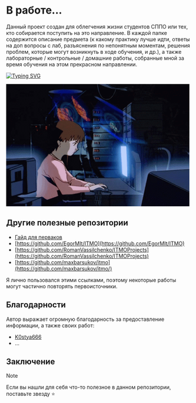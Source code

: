 # В работе...

Данный проект создан для облегчения жизни студентов СППО или тех, кто собирается поступить на это направление.
В каждой папке содержится описание предмета (к какому практику лучше идти, ответы на доп вопросы с лаб, разъяснения по непонятным моментам, решения проблем, которые могут возникнуть в ходе обучения, и др.), а также лабораторные / контрольные / домашние работы, собранные мной за время обучения на этом прекрасном направлении.

[![Typing SVG](https://readme-typing-svg.herokuapp.com?color=%2336BCF7&lines=ИТМО+-+институт+тёплых+мужских+отношений)](https://git.io/typing-svg)

![](https://github.com/petrovviacheslav/myitmo/blob/main/gifs/computer-nerds.gif)
<!---
![](https://github.com/petrovviacheslav/myitmo/blob/main/gifs/cat-work-in-progress.gif)

_(Обычный студент ВТ, которому сказали разобраться не понятно в чём, при этом он впервые узнал о такой технологии)_
-->
## Другие полезные репозитории
- [Гайд для перваков](https://github.com/Imtjl/1st-year-guide)
- [https://github.com/EgorMIt/ITMO](https://github.com/EgorMIt/ITMO)
- [https://github.com/RomanVassilchenko/ITMOProjects](https://github.com/RomanVassilchenko/ITMOProjects)
- [https://github.com/maxbarsukov/itmo](https://github.com/maxbarsukov/itmo/)

Я лично пользовался этими ссылками, поэтому некоторые работы могут частично повторять первоисточники.
## Благодарности
Автор выражает огромную благодарность за предоставление информации, а также своих работ:
- [K0stya666](https://github.com/K0stya666)
- ...

## Заключение
> [!NOTE]
> Если вы нашли для себя что-то полезное в данном репозитории, поставьте звезду :star:
